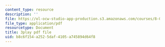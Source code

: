 ```yaml
---
content_type: resource
description: ''
file: https://ol-ocw-studio-app-production.s3.amazonaws.com/courses/8-06-quantum-physics-iii-spring-2018/b8c6f154a2525daf4105a745894d64f8_PAlB9kA7c-s.pdf
file_type: application/pdf
resourcetype: Document
title: 3play pdf file
uid: b8c6f154-a252-5daf-4105-a745894d64f8
---
```

